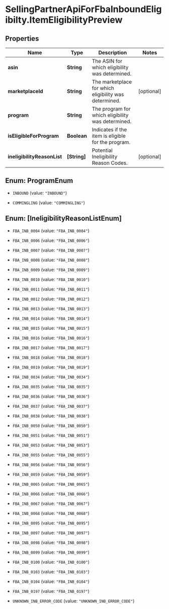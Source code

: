 # SellingPartnerApiForFbaInboundEligibilty.ItemEligibilityPreview

## Properties

Name | Type | Description | Notes
------------ | ------------- | ------------- | -------------
**asin** | **String** | The ASIN for which eligibility was determined. | 
**marketplaceId** | **String** | The marketplace for which eligibility was determined. | [optional] 
**program** | **String** | The program for which eligibility was determined. | 
**isEligibleForProgram** | **Boolean** | Indicates if the item is eligible for the program. | 
**ineligibilityReasonList** | **[String]** | Potential Ineligibility Reason Codes. | [optional] 



## Enum: ProgramEnum


* `INBOUND` (value: `"INBOUND"`)

* `COMMINGLING` (value: `"COMMINGLING"`)





## Enum: [IneligibilityReasonListEnum]


* `FBA_INB_0004` (value: `"FBA_INB_0004"`)

* `FBA_INB_0006` (value: `"FBA_INB_0006"`)

* `FBA_INB_0007` (value: `"FBA_INB_0007"`)

* `FBA_INB_0008` (value: `"FBA_INB_0008"`)

* `FBA_INB_0009` (value: `"FBA_INB_0009"`)

* `FBA_INB_0010` (value: `"FBA_INB_0010"`)

* `FBA_INB_0011` (value: `"FBA_INB_0011"`)

* `FBA_INB_0012` (value: `"FBA_INB_0012"`)

* `FBA_INB_0013` (value: `"FBA_INB_0013"`)

* `FBA_INB_0014` (value: `"FBA_INB_0014"`)

* `FBA_INB_0015` (value: `"FBA_INB_0015"`)

* `FBA_INB_0016` (value: `"FBA_INB_0016"`)

* `FBA_INB_0017` (value: `"FBA_INB_0017"`)

* `FBA_INB_0018` (value: `"FBA_INB_0018"`)

* `FBA_INB_0019` (value: `"FBA_INB_0019"`)

* `FBA_INB_0034` (value: `"FBA_INB_0034"`)

* `FBA_INB_0035` (value: `"FBA_INB_0035"`)

* `FBA_INB_0036` (value: `"FBA_INB_0036"`)

* `FBA_INB_0037` (value: `"FBA_INB_0037"`)

* `FBA_INB_0038` (value: `"FBA_INB_0038"`)

* `FBA_INB_0050` (value: `"FBA_INB_0050"`)

* `FBA_INB_0051` (value: `"FBA_INB_0051"`)

* `FBA_INB_0053` (value: `"FBA_INB_0053"`)

* `FBA_INB_0055` (value: `"FBA_INB_0055"`)

* `FBA_INB_0056` (value: `"FBA_INB_0056"`)

* `FBA_INB_0059` (value: `"FBA_INB_0059"`)

* `FBA_INB_0065` (value: `"FBA_INB_0065"`)

* `FBA_INB_0066` (value: `"FBA_INB_0066"`)

* `FBA_INB_0067` (value: `"FBA_INB_0067"`)

* `FBA_INB_0068` (value: `"FBA_INB_0068"`)

* `FBA_INB_0095` (value: `"FBA_INB_0095"`)

* `FBA_INB_0097` (value: `"FBA_INB_0097"`)

* `FBA_INB_0098` (value: `"FBA_INB_0098"`)

* `FBA_INB_0099` (value: `"FBA_INB_0099"`)

* `FBA_INB_0100` (value: `"FBA_INB_0100"`)

* `FBA_INB_0103` (value: `"FBA_INB_0103"`)

* `FBA_INB_0104` (value: `"FBA_INB_0104"`)

* `FBA_INB_0197` (value: `"FBA_INB_0197"`)

* `UNKNOWN_INB_ERROR_CODE` (value: `"UNKNOWN_INB_ERROR_CODE"`)




